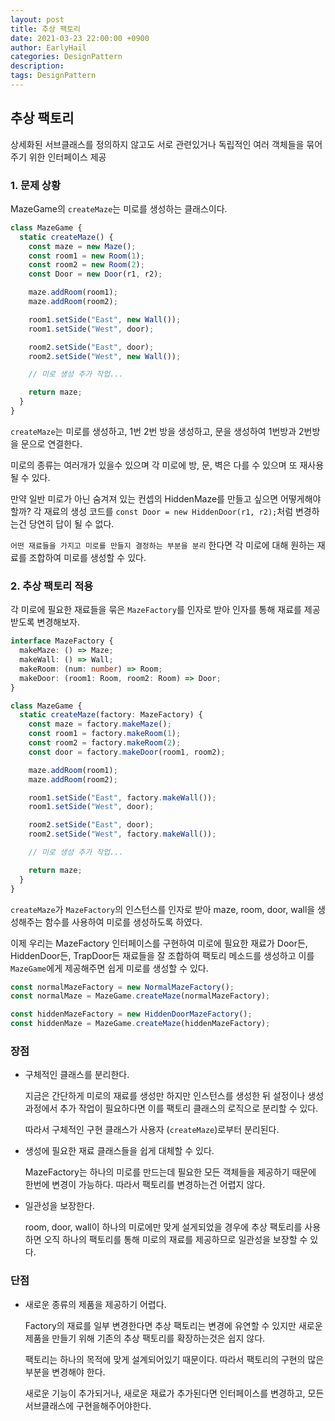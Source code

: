 ```yaml
---
layout: post
title: 추상 팩토리
date: 2021-03-23 22:00:00 +0900
author: EarlyHail
categories: DesignPattern
description:
tags: DesignPattern
---
```


## 추상 팩토리

상세화된 서브클래스를 정의하지 않고도 서로 관련있거나 독립적인 여러 객체들을 묶어주기 위한 인터페이스 제공

### 1. 문제 상황

MazeGame의 `createMaze`는 미로를 생성하는 클래스이다.

```typescript
class MazeGame {
  static createMaze() {
    const maze = new Maze();
    const room1 = new Room(1);
    const room2 = new Room(2);
    const Door = new Door(r1, r2);

    maze.addRoom(room1);
    maze.addRoom(room2);

    room1.setSide("East", new Wall());
    room1.setSide("West", door);

    room2.setSide("East", door);
    room2.setSide("West", new Wall());

    // 미로 생성 추가 작업...

    return maze;
  }
}
```

`createMaze`는 미로를 생성하고, 1번 2번 방을 생성하고, 문을 생성하여 1번방과 2번방을 문으로 연결한다.

미로의 종류는 여러개가 있을수 있으며 각 미로에 방, 문, 벽은 다를 수 있으며 또 재사용될 수 있다.

만약 일반 미로가 아닌 숨겨져 있는 컨셉의 HiddenMaze를 만들고 싶으면 어떻게해야할까? 각 재료의 생성 코드를 `const Door = new HiddenDoor(r1, r2);`처럼 변경하는건 당연히 답이 될 수 없다.

`어떤 재료들을 가지고 미로를 만들지 결정하는 부분을 분리` 한다면 각 미로에 대해 원하는 재료를 조합하여 미로를 생성할 수 있다.

### 2. 추상 팩토리 적용

각 미로에 필요한 재료들을 묶은 `MazeFactory`를 인자로 받아 인자를 통해 재료를 제공받도록 변경해보자.

```typescript
interface MazeFactory {
  makeMaze: () => Maze;
  makeWall: () => Wall;
  makeRoom: (num: number) => Room;
  makeDoor: (room1: Room, room2: Room) => Door;
}

class MazeGame {
  static createMaze(factory: MazeFactory) {
    const maze = factory.makeMaze();
    const room1 = factory.makeRoom(1);
    const room2 = factory.makeRoom(2);
    const door = factory.makeDoor(room1, room2);

    maze.addRoom(room1);
    maze.addRoom(room2);

    room1.setSide("East", factory.makeWall());
    room1.setSide("West", door);

    room2.setSide("East", door);
    room2.setSide("West", factory.makeWall());

    // 미로 생성 추가 작업...

    return maze;
  }
}
```

`createMaze`가 `MazeFactory`의 인스턴스를 인자로 받아 maze, room, door, wall을 생성해주는 함수를 사용하여 미로를 생성하도록 하였다.

이제 우리는 MazeFactory 인터페이스를 구현하여 미로에 필요한 재료가 Door든, HiddenDoor든, TrapDoor든 재료들을 잘 조합하여 팩토리 메소드를 생성하고 이를 `MazeGame`에게 제공해주면 쉽게 미로를 생성할 수 있다.

```typescript
const normalMazeFactory = new NormalMazeFactory();
const normalMaze = MazeGame.createMaze(normalMazeFactory);

const hiddenMazeFactory = new HiddenDoorMazeFactory();
const hiddenMaze = MazeGame.createMaze(hiddenMazeFactory);
```

### 장점

- 구체적인 클래스를 분리한다.

  지금은 간단하게 미로의 재료를 생성만 하지만 인스턴스를 생성한 뒤 설정이나 생성 과정에서 추가 작업이 필요하다면 이를 팩토리 클래스의 로직으로 분리할 수 있다.

  따라서 구체적인 구현 클래스가 사용자 (`createMaze`)로부터 분리된다.

- 생성에 필요한 재료 클래스들을 쉽게 대체할 수 있다.

  MazeFactory는 하나의 미로를 만드는데 필요한 모든 객체들을 제공하기 때문에 한번에 변경이 가능하다. 따라서 팩토리를 변경하는건 어렵지 않다.

- 일관성을 보장한다.

  room, door, wall이 하나의 미로에만 맞게 설게되었을 경우에 추상 팩토리를 사용하면 오직 하나의 팩토리를 통해 미로의 재료를 제공하므로 일관성을 보장할 수 있다.

### 단점

- 새로운 종류의 제품을 제공하기 어렵다.

  Factory의 재료를 일부 변경한다면 추상 팩토리는 변경에 유연할 수 있지만 새로운 제품을 만들기 위해 기존의 추상 팩토리를 확장하는것은 쉽지 않다.

  팩토리는 하나의 목적에 맞게 설계되어있기 때문이다. 따라서 팩토리의 구현의 많은 부분을 변경해야 한다.

  새로운 기능이 추가되거나, 새로운 재료가 추가된다면 인터페이스를 변경하고, 모든 서브클래스에 구현을해주어야한다.
